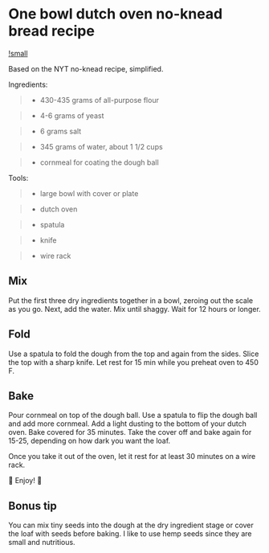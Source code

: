# One bowl dutch oven no-knead bread recipe

[!small](https://github.com/jottenlips/jottenlips.github.io/blob/aeed42fef1d5ffd10e69a8ea5b44de14bc0e0c85/IMG_0702.jpeg?raw=true)

Based on the NYT no-knead recipe, simplified.

Ingredients:

>- 430-435 grams of all-purpose flour

>- 4-6 grams of yeast

>- 6 grams salt

>- 345 grams of water, about 1 1/2 cups

>- cornmeal for coating the dough ball

Tools:

>- large bowl with cover or plate

>- dutch oven

>- spatula

>- knife

>- wire rack

## Mix

Put the first three dry ingredients together in a bowl, zeroing out the scale as you go.
Next, add the water. 
Mix until shaggy.
Wait for 12 hours or longer.

## Fold

Use a spatula to fold the dough from the top and again from the sides.
Slice the top with a sharp knife.
Let rest for 15 min while you preheat oven to 450 F.

## Bake

Pour cornmeal on top of the dough ball. Use a spatula to flip the dough ball and add more cornmeal. 
Add a light dusting to the bottom of your dutch oven.
Bake covered for 35 minutes.
Take the cover off and bake again for 15-25, depending on how dark you want the loaf.

Once you take it out of the oven, let it rest for at least 30 minutes on a wire rack.

🍞 Enjoy! 🥖

## Bonus tip

You can mix tiny seeds into the dough at the dry ingredient stage or cover the loaf with seeds before baking.
I like to use hemp seeds since they are small and nutritious.
